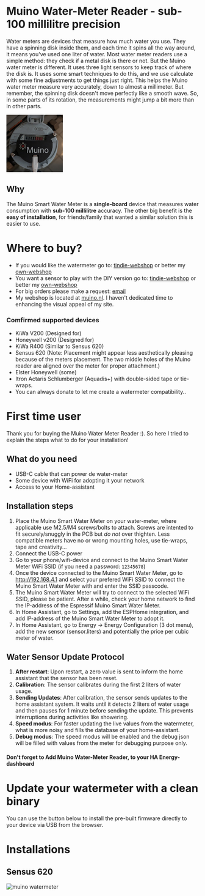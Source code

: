 # Muino Water-Meter Reader - sub-100 millilitre precision

Water meters are devices that measure how much water you use. They have a spinning disk inside them, and each time it spins all the way around, it means you've used one liter of water. Most water meter readers use a simple method: they check if a metal disk is there or not. But the Muino water meter is different. It uses three light sensors to keep track of where the disk is. It uses some smart techniques to do this, and we use calculate with some fine adjustments to get things just right. This helps the Muino water meter measure very accurately, down to almost a millimeter. But remember, the spinning disk doesn't move perfectly like a smooth wave. So, in some parts of its rotation, the measurements might jump a bit more than in other parts.

<img src="/img/muino_with_case.png" alt="muino watermeter" height="150" class="center"/>

## Why
The Muino Smart Water Meter is a **single-board** device that measures water consumption with **sub-100 millilitre** accuracy. The other big benefit is the **easy of installation**, for friends/family that wanted a similar solution this is easier to use.


# Where to buy?
* If you would like the watermeter go to: [tindie-webshop](https://www.tindie.com/products/muino/smart-water-meter-reader/) or better my [own-webshop](https://muino.nl/product/smart-water-meter-reader)
* You want a sensor to play with the DIY version go to: [tindie-webshop](https://www.tindie.com/products/muino/3-phase-muino-light-sensor-encoder/) or better my [own-webshop](https://muino.nl/product/3d-case-for-the-water-meter-reader)
* For big orders please make a request: [email](mailto:martijnvwezel@muino.nl)
* My webshop is located at [muino.nl](https://muino.nl). I haven't dedicated time to enhancing the visual appeal of my site.

### Comfirmed supported devices
* KiWa V200 (Designed for)
* Honeywell v200 (Designed for)
* KiWa R400 (Similar to Sensus 620)
* Sensus 620 (Note: Placement might appear less aesthetically pleasing because of the meters placement. The two middle holes of the Muino reader are aligned over the meter for proper attachment.)
* Elster Honeywell (some)
* Itron Actaris Schlumberger (Aquadis+) with double-sided tape or tie-wraps.
* You can always donate to let me create a watermeter compatibility..

# First time user
Thank you for buying the Muino Water Meter Reader :). So here I tried to explain the steps what to do for your installation!

## What do you need

* USB-C cable that can power de water-meter
* Some device with WiFi for adopting it your network
* Access to your Home-assistant

## Installation steps

1. Place the Muino Smart Water Meter on your water-meter, where applicable use M2.5/M4 screws/bolts to attach.
   Screws are intented to fit securely/snuggly in the PCB but *do not* over thighten. Less compatible meters have no or wrong mounting holes, use tie-wraps, tape and creativity...
3. Connect the USB-C power
4. Go to your phone/wifi-device and connect to the Muino Smart Water Meter WiFi SSID (if you need a password: `12345678`)
5. Once the device connected to the Muino Smart Water Meter, go to http://192.168.4.1 and select your prefered WiFi SSID to connect the Muino Smart Water Meter with and enter the SSID passcode.
6. The Muino Smart Water Meter will try to connect to the selected WiFi SSID, please be patient. After a while, check your home network to find the IP-address of the Espressif Muino Smart Water Meter.
7. In Home Assistant, go to Settings, add the ESPHome integration, and add IP-address of the Muino Smart Water Meter to adopt it.
8. In Home Assistant, go to Energy -> Energy Configuration (3 dot menu), add the new sensor (sensor.liters) and potentially the price per cubic meter of water.


## Water Sensor Update Protocol

1. **After restart**: Upon restart, a zero value is sent to inform the home assistant that the sensor has been reset.
2. **Calibration**: The sensor calibrates during the first 2 liters of water usage.
3. **Sending Updates**: After calibration, the sensor sends updates to the home assistant system. It waits until it detects 2 liters of water usage and then pauses for 1 minute before sending the update. This prevents interruptions during activities like showering.
4. **Speed modus**: For faster updating the live values from the watermeter, what is more noisy and fills the database of your home-assistant.
5. **Debug modus**: The speed modus will be enabled and the debug json will be filled with values from the meter for debugging purpose only.

#### Don't forget to Add Muino Water-Meter Reader, to your HA Energy-dashboard


# Update your watermeter with a clean binary

You can use the button below to install the pre-built firmware directly to your device via USB from the browser.

<esp-web-install-button manifest="./manifest.json"></esp-web-install-button>
<script type="module" src="https://unpkg.com/esp-web-tools@9/dist/web/install-button.js?module"></script>

# Installations

## Sensus 620
<img src="/img/sensus_620.png" alt="muino watermeter" height="150" class="center"/>
